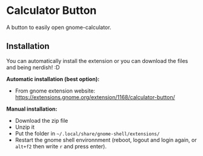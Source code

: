 # Calculator Button

A button to easily open gnome-calculator.


## Installation

You can automatically install the extension or you can download the files and being nerdish! :D


**Automatic installation (best option):**

* From gnome extension website: https://extensions.gnome.org/extension/1168/calculator-button/


**Manual installation:**

* Download the zip file
* Unzip it 
* Put the folder in `~/.local/share/gnome-shell/extensions/`
* Restart the gnome shell environnment (reboot, logout and login again, or `alt+f2` then write `r` and press enter).
